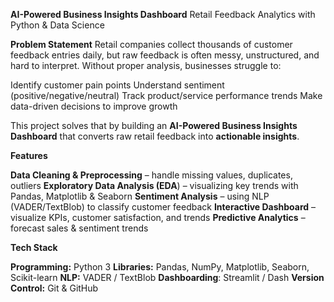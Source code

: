 **AI-Powered Business Insights Dashboard**
Retail Feedback Analytics with Python & Data Science

**Problem Statement**
Retail companies collect thousands of customer feedback entries daily, but raw feedback is often messy, unstructured, and hard to interpret. Without proper analysis, businesses struggle to:

Identify customer pain points
Understand sentiment (positive/negative/neutral)
Track product/service performance trends
Make data-driven decisions to improve growth

This project solves that by building an **AI-Powered Business Insights Dashboard** that converts raw retail feedback into **actionable insights**.

**Features**

 **Data Cleaning & Preprocessing** – handle missing values, duplicates, outliers
 **Exploratory Data Analysis (EDA**) – visualizing key trends with Pandas, Matplotlib & Seaborn
 **Sentiment Analysis** – using NLP (VADER/TextBlob) to classify customer feedback
 **Interactive Dashboard** – visualize KPIs, customer satisfaction, and trends
 **Predictive Analytics** – forecast sales & sentiment trends

**Tech Stack**

**Programming:** Python 3
**Libraries:** Pandas, NumPy, Matplotlib, Seaborn, Scikit-learn
**NLP:** VADER / TextBlob
**Dashboarding**: Streamlit / Dash
**Version Control:** Git & GitHub



